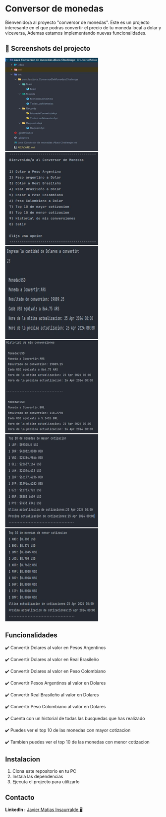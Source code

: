 # Conversor de monedas 

Bienvenido/a al proyecto "conversor de monedas".
Este es un projecto interesante en el que podras convertir el precio de tu moneda local a dolar y viceversa, Ademas estamos implementando nuevas funcionalidades.

## :camera_flash: Screenshots del projecto 
<img alt="Projecto" height="300px" src="/src/Screenshots/Captura.JPG" width="300px"/>
<img alt="Menu" height="300px" src="/src/Screenshots/Menu.JPG" width="300px"/>
<img alt="Conversiones" height="300px" src="/src/Screenshots/Detalledelasconversiones.JPG" width="300px"/>
<img alt="Historial" height="300px" src="/src/Screenshots/Historialdeconversiones.JPG" width="300px"/>
<img alt="topMayor" height="300px" src="/src/Screenshots/topMayor.JPG" width="300px"/>
<img alt="topMenor" height="300px" src="/src/Screenshots/topMenor.JPG" width="300px"/>





##  Funcionalidades

:heavy_check_mark: Convertir Dolares al valor en Pesos Argentinos

:heavy_check_mark: Convertir Dolares al valor en Real Brasileño

:heavy_check_mark: Convertir Dolares al valor en Peso Colombiano

:heavy_check_mark: Convertir Pesos Argentinos al valor en Dolares

:heavy_check_mark: Convertir Real Brasileño al valor en Dolares

:heavy_check_mark: Convertir Peso Colombiano al valor en Dolares

:heavy_check_mark: Cuenta con un historial de todas las busquedas que has realizado

:heavy_check_mark: Puedes ver el top 10 de las monedas con mayor cotizacion

:heavy_check_mark: Tambien puedes ver el top 10 de las monedas con menor cotizacion

## Instalacion

1. Clona este repositorio en tu PC
2. Instala las dependencias
3. Ejecuta el projecto para utilizarlo
   


## Contacto

**LinkedIn :** [Javier Matias Insaurralde :desktop_computer:](www.linkedin.com/in/javier-matias-insaurralde-3aa783274)